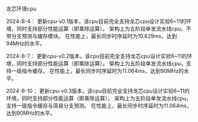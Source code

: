 龙芯环境cpu

2024-8-4：
更新cpu-v0.1版本，该cpu目前完全支持龙芯cpu设计实验6~11的环境，同时支持部分性能运算（即乘除运算）。
架构上为五阶段单发流水线cpu，不带分支预测与缓存模块。
在性能上，最长同步时序延时为10.629ms，达到94MHz的水平。

2024-8-7：
更新cpu-v0.2版本，该cpu目前完全支持龙芯cpu设计实验6~11的环境，同时支持部分性能运算（即乘除运算）。
架构上为五阶段单发流水线cpu，支持一级指令缓存。
在性能上，最长同步时序延时为11.064ms，达到90MHz的水平。

2024-8-10：
更新cpu-v0.3版本，该cpu目前完全支持龙芯cpu设计实验6~11的环境，同时支持部分性能运算（即乘除运算）。
架构上为五阶段单发流水线cpu，支持一级指令缓存与简易分支预测。
在性能上，最长同步时序延时为11.064ms，达到90MHz的水平。
